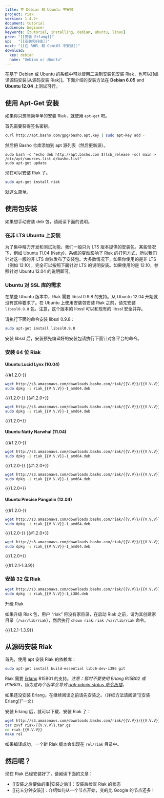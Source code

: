 ```yaml
---
title: 在 Debian 和 Ubuntu 中安装
project: riak
version: 1.4.2+
document: tutorial
audience: beginner
keywords: [tutorial, installing, debian, ubuntu, linux]
prev: "[[安装 Erlang]]"
up:   "[[安装和升级]]"
next: "[[在 RHEL 和 CentOS 中安装]]"
download:
  key: debian
  name: "Debian or Ubuntu"
---
```


在基于 Debian 或 Ubuntu 的系统中可以使用二进制安装包安装 Riak，也可以[[编译源码安装|从源码安装 Riak]]。下面介绍的安装方法在 **Debian 6.05** and **Ubuntu 12.04** 上测试可行。

## 使用 Apt-Get 安装

如果你只想简简单单的安装 Riak，就使用 `apt-get` 吧。

首先需要获得签名密钥。

```bash
curl http://apt.basho.com/gpg/basho.apt.key | sudo apt-key add -
```

然后把 Basho 仓库添加到 apt 源列表（然后更新源）。

```
sudo bash -c "echo deb http://apt.basho.com $(lsb_release -sc) main > /etc/apt/sources.list.d/basho.list"
sudo apt-get update
```

现在可以安装 Riak 了。

```bash
sudo apt-get install riak
```

就这么简单。

## 使用包安装

如果想手动安装 deb 包，请阅读下面的说明。

### 在非 LTS Ubuntu 上安装

为了集中精力开发和测试功能，我们一般只为 LTS 版本提供的安装包。某些情况下，例如 Ubuntu 11.04 (Natty)，系统的变动影响了 Riak 的打包方式，所以我们针对这一版的非 LTS 单独发布了安装包。大多数情况下，如果你使用的是非 LTS（例如 12.10），完全可以按照下面针对 LTS 的说明安装。如果使用的是 12.10，参照针对 Ubuntu 12.04 的说明即可。

### Ubuntu 对 SSL 库的需求

在某些 Ubuntu 版本中，Riak 需要 libssl 0.9.8 的支持。从 Ubuntu 12.04 开始就没有这种要求了。在 Ubuntu 上使用安装包安装 Riak 之前，请先安装 `libssl0.9.8` 包。注意，这个版本的 libssl 可以和现有的 libssl 安全并存。

请执行下面的命令安装 libssl 0.9.8：

```bash
sudo apt-get install libssl0.9.8
```

安装 libssl 后，安装预先编译好的安装包请执行下面针对各平台的命令。

### 安装 64 位 Riak

#### Ubuntu Lucid Lynx (10.04)

{{#1.2.0-}}

```bash
wget http://s3.amazonaws.com/downloads.basho.com/riak/{{V.V}}/{{V.V.V}}/riak_{{V.V.V}}-1_amd64.deb
sudo dpkg -i riak_{{V.V.V}}-1_amd64.deb
```

{{/1.2.0-}}
{{#1.2.0+}}

```bash
wget http://s3.amazonaws.com/downloads.basho.com/riak/{{V.V}}/{{V.V.V}}/ubuntu/lucid/riak_{{V.V.V}}-1_amd64.deb
sudo dpkg -i riak_{{V.V.V}}-1_amd64.deb
```

{{/1.2.0+}}

#### Ubuntu Natty Narwhal (11.04)

{{#1.2.0-}}

```bash
wget http://s3.amazonaws.com/downloads.basho.com/riak/{{V.V}}/{{V.V.V}}/riak_{{V.V.V}}-1_amd64.deb
sudo dpkg -i riak_{{V.V.V}}-1_amd64.deb
```

{{/1.2.0-}}
{{#1.2.0+}}

```bash
wget http://s3.amazonaws.com/downloads.basho.com/riak/{{V.V}}/{{V.V.V}}/ubuntu/natty/riak_{{V.V.V}}-1_amd64.deb
sudo dpkg -i riak_{{V.V.V}}-1_amd64.deb
```

{{/1.2.0+}}


#### Ubuntu Precise Pangolin (12.04)

{{#1.2.0-}}

```bash
wget http://s3.amazonaws.com/downloads.basho.com/riak/{{V.V}}/{{V.V.V}}/riak_{{V.V.V}}-1_amd64.deb
sudo dpkg -i riak_{{V.V.V}}-1_amd64.deb
```

{{/1.2.0-}}
{{#1.2.0+}}

```bash
wget http://s3.amazonaws.com/downloads.basho.com/riak/{{V.V}}/{{V.V.V}}/ubuntu/precise/riak_{{V.V.V}}-1_amd64.deb
sudo dpkg -i riak_{{V.V.V}}-1_amd64.deb
```

{{/1.2.0+}}


{{#1.2.1-1.3.9}}

### 安装 32 位 Riak

```bash
wget http://s3.amazonaws.com/downloads.basho.com/riak/{{V.V}}/{{V.V.V}}/ubuntu/lucid/riak_{{V.V.V}}-1_i386.deb
sudo dpkg -i riak_{{V.V.V}}-1_i386.deb
```

<div class="note">
<div class="title">升级 Riak</div>

如果升级 Riak 包，用户 “riak” 将没有家目录，在启动 Riak 之前，请为其创建家目录（`/var/lib/riak`），然后执行 `chown riak:riak /var/lib/riak` 命令。
</div>

{{/1.2.1-1.3.9}}

## 从源码安装 Riak

首先，使用 apt 安装 Riak 的依赖库：

```bash
sudo apt-get install build-essential libc6-dev-i386 git
```

Riak 需要 [Erlang](http://www.erlang.org/) R15B01 的支持。*注意：暂时不要使用 Erlang R15B02 或 R15B03，因为这两个版本会导致 [riak-admin status 命令出错](https://github.com/basho/riak/issues/227)。*

如果还没安装 Erlang，在继续阅读之前请先安装之。（详细方法请阅读“[[安装 Erlang]]”一文）

安装 Erlang 后，就可以下载、安装 Riak 了：

```bash
wget http://s3.amazonaws.com/downloads.basho.com/riak/{{V.V}}/{{V.V.V}}/riak-{{V.V.V}}.tar.gz
tar zxvf riak-{{V.V.V}}.tar.gz
cd riak-{{V.V.V}}
make rel
```

如果编译成功，一个新 Riak 版本会出现在 `rel/riak` 目录中。

## 然后呢？

现在 Riak 已经安装好了，请阅读下面的文章：

-   [[安装之后要做的事|安装之后]]：安装后检查 Riak 的状态
-   [[花五分钟安装]]：介绍如何从一个节点开始，变的比 Google 的节点还多！
